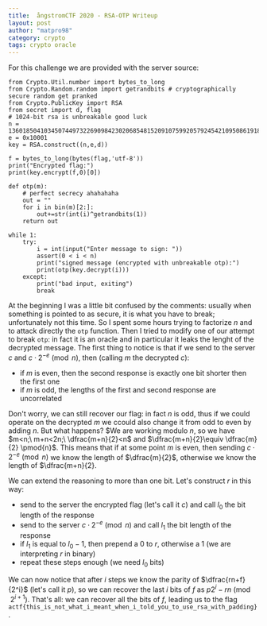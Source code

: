```yaml
---
title:  ångstromCTF 2020 - RSA-OTP Writeup
layout: post
author: "matpro98"
category: crypto
tags: crypto oracle
---
```

For this challenge we are provided with the server source:
```
from Crypto.Util.number import bytes_to_long
from Crypto.Random.random import getrandbits # cryptographically secure random get pranked
from Crypto.PublicKey import RSA
from secret import d, flag
# 1024-bit rsa is unbreakable good luck
n = 136018504103450744973226909842302068548152091075992057924542109508619184755376768234431340139221594830546350990111376831021784447802637892581966979028826938086172778174904402131356050027973054268478615792292786398076726225353285978936466029682788745325588134172850614459269636474769858467022326624710771957129
e = 0x10001
key = RSA.construct((n,e,d))

f = bytes_to_long(bytes(flag,'utf-8'))
print("Encrypted flag:")
print(key.encrypt(f,0)[0])

def otp(m):
	# perfect secrecy ahahahaha
	out = ""
	for i in bin(m)[2:]:
		out+=str(int(i)^getrandbits(1))
	return out

while 1:
	try:
		i = int(input("Enter message to sign: "))
		assert(0 < i < n)
		print("signed message (encrypted with unbreakable otp):")
		print(otp(key.decrypt(i)))
	except:
		print("bad input, exiting")
		break
```

At the beginning I was a little bit confused by the comments: usually when something is pointed to as secure, it is what you have to break; unfortunately not this time. So I spent some hours trying to factorize $n$ and to attack directly the `otp` function.
Then I tried to modify one of our attempt to break `otp`: in fact it is an oracle and in particular it leaks the lenght of the decrypted message.
The first thing to notice is that if we send to the server $c$ and $c\cdot 2^{-e} \pmod{n}$, then (calling $m$ the decrypted $c$):
* if $m$ is even, then the second response is exactly one bit shorter then the first one
* if $m$ is odd, the lengths of the first and second response are uncorrelated

Don't worry, we can still recover our flag: in fact $n$ is odd, thus if we could operate on the decrypted $m$ we ccould also change it from odd to even by adding $n$. But what happens?
$We are working modulo $n$, so we have $m<n;\ m+n<2n;\ \dfrac{m+n}{2}<n$ and $\dfrac{m+n}{2}\equiv \dfrac{m}{2} \pmod{n}$. This means that if at some point $m$ is even, then sending $c\cdot 2^{-e} \pmod{n}$ we know the length of $\dfrac{m}{2}$, otherwise we know the length of $\dfrac{m+n}{2}.

We can extend the reasoning to more than one bit. Let's construct $r$ in this way:
* send to the server the encrypted flag (let's call it $c$) and call $l_0$ the bit length of the response
* send to the server $c\cdot 2^{-e} \pmod{n}$ and call $l_1$ the bit length of the response
* if $l_1$ is equal to $l_0-1$, then prepend a 0 to $r$, otherwise a $1$ (we are interpreting $r$ in binary)
* repeat these steps enough (we need $l_0$ bits)

We can now notice that after $i$ steps we know the parity of $\dfrac{rn+f}{2^i}$ (let's call it $p$), so we can recover the last $i$ bits of $f$ as $p2^i-rn \pmod{2^{i+1}}$.
That's all: we can recover all the bits of $f$, leading us to the flag `actf{this_is_not_what_i_meant_when_i_told_you_to_use_rsa_with_padding}`.
